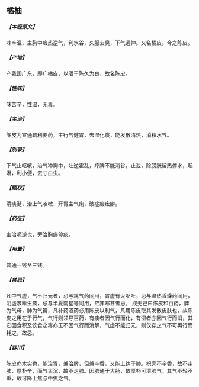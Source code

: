 ## 橘柚

##### 【本经原文】
味辛温，主胸中瘕热逆气，利水谷，久服去臭，下气通神。又名橘皮。今之陈皮。
##### 【产地】
产我国广东，即广橘皮，以晒干陈久为良，故名陈皮。
##### 【性味】
味苦辛，性温，无毒。
##### 【主治】
陈皮为宣通疏利要药，主行气健胃，去湿化痰，能发散清热，消积水气。
##### 【别录】
下气止呕咳，治气冲胸中，吐逆霍乱，疗脾不能消谷，止泄，除膀胱留热停水，起淋，利小便，去寸白虫。
##### 【甄权】
清痰涎，治上气咳嗽．开胃主气痢，破症瘕痃癖。
##### 【药征】
主治呃逆也，旁治胸痹停痰。
##### 【用量】
普通一钱至三钱。
##### 【禁忌】
凡中气虚，气不归元者，忌与耗气药同用，胃虚有火呕吐，忌与温热香燥药同用，阴虚咳嗽生痰，忌与半夏南星等同用，疟非寒甚者忌。
成无己曰陈皮和百药，脾为气母，肺为气籥，凡补药涩药必用陈皮以利气，凡用陈皮取其发散皮肤也，故陈皮之用在于行气，气行则领导百药，有痰者因气行而化，有湿者亦因气行而消，其它因食积及饮食之毒亦无不因气行而消解，气虚不能归元，则仅存之气不可再行而耗之，故忌。
##### 【容川】
陈皮亦木实也，能治胃，兼治脾，但兼辛香，又能上达于肺。枳壳不辛香，故不走肺，厚朴辛，而气太沉，故不走肺。因肺通于大肠，故厚朴可泄肺气。其气不轻不重，故可降上焦与中焦之气。